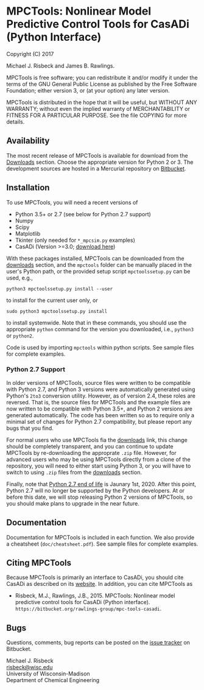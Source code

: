 # MPCTools: Nonlinear Model Predictive Control Tools for CasADi (Python Interface) #

Copyright (C) 2017

Michael J. Risbeck and James B. Rawlings.

MPCTools is free software; you can redistribute it and/or modify
it under the terms of the GNU General Public License as published by the
Free Software Foundation; either version 3, or (at your option) any later
version.

MPCTools is distributed in the hope that it will be useful,
but WITHOUT ANY WARRANTY; without even the implied warranty of
MERCHANTABILITY or FITNESS FOR A PARTICULAR PURPOSE. See the file
COPYING for more details.

## Availability ##

The most recent release of MPCTools is available for download from the
[Downloads][bbdownloads] section. Choose the appropriate version for Python 2
or 3. The development sources are hosted in a Mercurial repository on 
[Bitbucket][bitbucket].

## Installation ##

To use MPCTools, you will need a recent versions of

* Python 3.5+ or 2.7 (see below for Python 2.7 support)
* Numpy
* Scipy
* Matplotlib
* Tkinter (only needed for `*_mpcsim.py` examples)
* CasADi (Version >=3.0; [download here](http://files.casadi.org))

With these packages installed, MPCTools can be downloaded from the
[downloads][bbdownloads] section, and the `mpctools` folder can be manually 
placed in the user's Python path, or the provided setup script
`mpctoolssetup.py` can be used, e.g.,

    python3 mpctoolssetup.py install --user

to install for the current user only, or

    sudo python3 mpctoolssetup.py install

to install systemwide. Note that in these commands, you should use the
appropriate `python` command for the version you downloaded, i.e., `python3`
or `python2`.

Code is used by importing `mpctools` within python scripts. See sample
files for complete examples.

### Python 2.7 Support ###

In older versions of MPCTools, source files were written to be compatible with
Python 2.7, and Python 3 versions were automatically generated using Python's
`2to3` conversion utility. However, as of version 2.4, these roles are reversed.
That is, the source files for MPCTools and the example files are now written to
be compatible with Python 3.5+, and Python 2 versions are generated
automatically. The code has been written so as to require only a minimal set
of changes for Python 2.7 compatibility, but please report any bugs that you
find.

For normal users who use MPCTools fia the [downloads][bbdownloads] link, this
change should be completely transparent, and you can continue to update
MPCTools by re-downloading the approprate `.zip` file. However, for advanced
users who may be using MPCTools directly from a clone of the repository, you
will need to either start using Python 3, or you will have to switch to using
`.zip` files from the [downloads][bbdownloads] section.

Finally, note that [Python 2.7 end of life][py27eol] is Jaunary 1st, 2020.
After this point, Python 2.7 will no longer be supported by the Python
developers. At or before this date, we will stop releasing Python 2 versions
of MPCTools, so you should make plans to upgrade in the near future.

## Documentation ##

Documentation for MPCTools is included in each function. We also
provide a cheatsheet (`doc/cheatsheet.pdf`). See sample files for complete
examples.

## Citing MPCTools ##

Because MPCTools is primarily an interface to CasADi, you should cite CasADi as
described on its [website][casadipubs]. In addition, you can cite MPCTools as

- Risbeck, M.J., Rawlings, J.B., 2015. MPCTools: Nonlinear model predictive
  control tools for CasADi (Python interface).
  `https://bitbucket.org/rawlings-group/mpc-tools-casadi`.

## Bugs ##

Questions, comments, bug reports can be posted on the
[issue tracker][bbissues] on Bitbucket.

Michael J. Risbeck  
<risbeck@wisc.edu>  
University of Wisconsin-Madison  
Department of Chemical Engineering

[bitbucket]: https://bitbucket.org/rawlings-group/mpc-tools-casadi
[bbissues]: https://bitbucket.org/rawlings-group/mpc-tools-casadi/issues
[bbdownloads]: https://bitbucket.org/rawlings-group/mpc-tools-casadi/downloads
[casadi]: https://casadi.org
[casadipubs]: https://github.com/casadi/casadi/wiki/Publications
[casadidownloads]: https://files.casadi.org
[py27eol]: https://www.python.org/dev/peps/pep-0373

